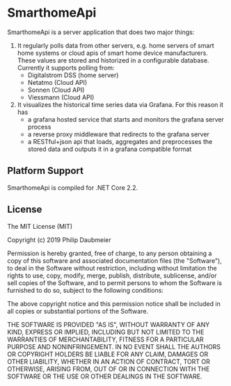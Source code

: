 # SmarthomeApi

SmarthomeApi is a server application that does two major things:

1. It regularly polls data from other servers, e.g. home servers of smart home systems or cloud apis of smart home device manufacturers. These values are stored and historized in a configurable database. Currently it supports polling from:
    * Digitalstrom DSS (home server)
    * Netatmo (Cloud API)
    * Sonnen (Cloud API)
    * Viessmann (Cloud API)
2. It visualizes the historical time series data via Grafana. For this reason it has
    * a grafana hosted service that starts and monitors the grafana server process
    * a reverse proxy middleware that redirects to the grafana server
    * a RESTful+json api that loads, aggregates and preprocesses the stored data and outputs it in a grafana compatible format

## Platform Support

SmarthomeApi is compiled for .NET Core 2.2.

## License

The MIT License (MIT)

Copyright (c) 2019 Philip Daubmeier

Permission is hereby granted, free of charge, to any person obtaining a copy
of this software and associated documentation files (the "Software"), to deal
in the Software without restriction, including without limitation the rights
to use, copy, modify, merge, publish, distribute, sublicense, and/or sell
copies of the Software, and to permit persons to whom the Software is
furnished to do so, subject to the following conditions:

The above copyright notice and this permission notice shall be included in all
copies or substantial portions of the Software.

THE SOFTWARE IS PROVIDED "AS IS", WITHOUT WARRANTY OF ANY KIND, EXPRESS OR
IMPLIED, INCLUDING BUT NOT LIMITED TO THE WARRANTIES OF MERCHANTABILITY,
FITNESS FOR A PARTICULAR PURPOSE AND NONINFRINGEMENT. IN NO EVENT SHALL THE
AUTHORS OR COPYRIGHT HOLDERS BE LIABLE FOR ANY CLAIM, DAMAGES OR OTHER
LIABILITY, WHETHER IN AN ACTION OF CONTRACT, TORT OR OTHERWISE, ARISING FROM,
OUT OF OR IN CONNECTION WITH THE SOFTWARE OR THE USE OR OTHER DEALINGS IN THE
SOFTWARE.
